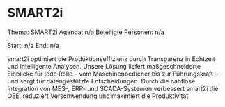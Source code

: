 # SMART2i
Thema: SMART2i
Agenda: n/a
Beteiligte Personen: n/a

Start: n/a
End: n/a

smart2i optimiert die Produktionseffizienz durch Transparenz in Echtzeit und intelligente Analysen. Unsere Lösung liefert maßgeschneiderte Einblicke für jede Rolle – vom Maschinenbediener bis zur Führungskraft – und sorgt für datengestützte Entscheidungen. Durch die nahtlose Integration von MES-, ERP- und SCADA-Systemen verbessert smart2i die OEE, reduziert Verschwendung und maximiert die Produktivität.
